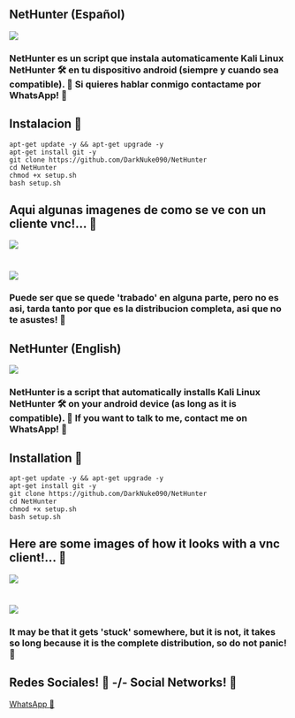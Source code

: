## NetHunter (Español)
![](https://i.ibb.co/XysW0gH/nethunter.png)
### NetHunter es un script que instala automaticamente Kali Linux NetHunter 🛠 en tu dispositivo android (siempre y cuando sea compatible). 🌝 Si quieres hablar conmigo contactame por WhatsApp! 🌚

## Instalacion 🍣
    apt-get update -y && apt-get upgrade -y
    apt-get install git -y
    git clone https://github.com/DarkNuke090/NetHunter
    cd NetHunter
    chmod +x setup.sh
    bash setup.sh
## Aqui algunas imagenes de como se ve con un cliente vnc!... 💭
![](https://i.ibb.co/C0Zbc8Q/Net-Hunter-2.jpg)
#
![](https://i.ibb.co/wpMKSgb/Net-Hunter-1.jpg)
### Puede ser que se quede 'trabado' en alguna parte, pero no es asi, tarda tanto por que es la distribucion completa, asi que no te asustes! 🌲

## NetHunter (English)
![](https://i.ibb.co/XysW0gH/nethunter.png)
### NetHunter is a script that automatically installs Kali Linux NetHunter 🛠 on your android device (as long as it is compatible). 🌝 If you want to talk to me, contact me on WhatsApp! 🌚

## Installation 🍣
    apt-get update -y && apt-get upgrade -y
    apt-get install git -y
    git clone https://github.com/DarkNuke090/NetHunter
    cd NetHunter
    chmod +x setup.sh
    bash setup.sh
## Here are some images of how it looks with a vnc client!... 💭
![](https://i.ibb.co/C0Zbc8Q/Net-Hunter-2.jpg)
#
![](https://i.ibb.co/wpMKSgb/Net-Hunter-1.jpg)
### It may be that it gets 'stuck' somewhere, but it is not, it takes so long because it is the complete distribution, so do not panic! 🌲
## Redes Sociales! 📣 -/- Social Networks! 📣
[WhatsApp 🍕](http://wa.me/13142001563)
